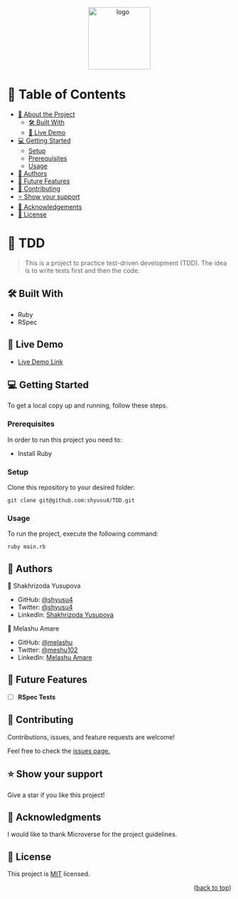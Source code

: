 <a name="readme-top"></a>
<div align="center">
  <img src="https://github.com/microverseinc/readme-template/raw/master/murple_logo.png" alt="logo" width="140"  height="auto" />
</div>

# 📗 Table of Contents

- [📖 About the Project](#about-project)
  - [🛠 Built With](#built-with)
  - [🚀 Live Demo](#live-demo)
- [💻 Getting Started](#getting-started)
  - [Setup](#setup)
  - [Prerequisites](#prerequisites)
  - [Usage](#usage)
- [👥 Authors](#authors)
- [🔭 Future Features](#future-features)
- [🤝 Contributing](#contributing)
- [⭐️ Show your support](#support)
- [🙏 Acknowledgements](#acknowledgements)
- [📝 License](#license)

# 📖 TDD <a name="about-project"></a>

> This is a project to practice test-driven development (TDD). The idea is to write tests first and then the code.

## 🛠 Built With <a name="built-with"></a>

- Ruby
- RSpec

## 🚀 Live Demo <a name="live-demo"></a>

- [Live Demo Link]()

## 💻 Getting Started <a name="getting-started"></a>

To get a local copy up and running, follow these steps.

### Prerequisites

In order to run this project you need to:

- Install Ruby

### Setup

Clone this repository to your desired folder:

`git clone git@github.com:shyusu4/TDD.git`

### Usage

To run the project, execute the following command:

`ruby main.rb`

## 👥 Authors <a name="authors"></a>

👤 Shakhrizoda Yusupova

- GitHub: [@shyusu4](https://github.com/shyusu4)
- Twitter: [@shyusu4](https://twitter.com/shyusu4)
- LinkedIn: [Shakhrizoda Yusupova](https://www.linkedin.com/in/shyusu4/)

👤 Melashu Amare

- GitHub: [@melashu](https://github.com/melashu)
- Twitter: [@meshu102](https://twitter.com/meshu102)
- LinkedIn: [Melashu Amare](https://www.linkedin.com/in/melashu-amare/)

## 🔭 Future Features <a name="future-features"></a>

- [ ] **RSpec Tests**

## 🤝 Contributing <a name="contributing"></a>

Contributions, issues, and feature requests are welcome!

Feel free to check the [issues page.](https://github.com/shyusu4/TDD/issues)

## ⭐️ Show your support <a name="support"></a>

Give a star if you like this project!

## 🙏 Acknowledgments <a name="acknowledgements"></a>

I would like to thank Microverse for the project guidelines.

## 📝 License <a name="license"></a>

This project is [MIT](https://github.com/shyusu4/TDD/blob/dev/MIT.md) licensed.

<p align="right">(<a href="#readme-top">back to top</a>)</p>